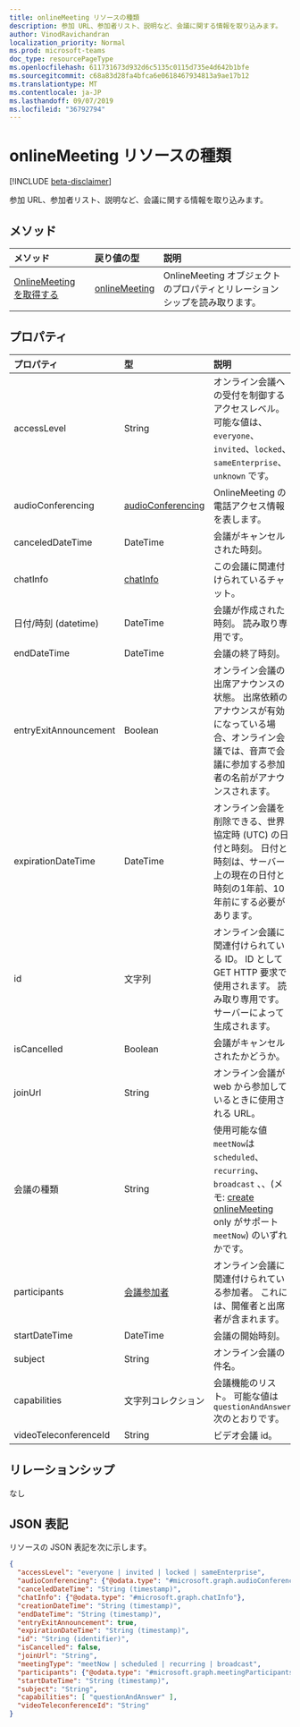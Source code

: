 ```yaml
---
title: onlineMeeting リソースの種類
description: 参加 URL、参加者リスト、説明など、会議に関する情報を取り込みます。
author: VinodRavichandran
localization_priority: Normal
ms.prod: microsoft-teams
doc_type: resourcePageType
ms.openlocfilehash: 611731673d932d6c5135c0115d735e4d642b1bfe
ms.sourcegitcommit: c68a83d28fa4bfca6e0618467934813a9ae17b12
ms.translationtype: MT
ms.contentlocale: ja-JP
ms.lasthandoff: 09/07/2019
ms.locfileid: "36792794"
---
```

# <a name="onlinemeeting-resource-type"></a>onlineMeeting リソースの種類

[!INCLUDE [beta-disclaimer](../../includes/beta-disclaimer.md)]

参加 URL、参加者リスト、説明など、会議に関する情報を取り込みます。

## <a name="methods"></a>メソッド

| メソッド         | 戻り値の型 | 説明 |
|:---------------|:--------|:----------|
| [OnlineMeeting を取得する](../api/onlinemeeting-get.md) | [onlineMeeting](onlinemeeting.md) | OnlineMeeting オブジェクトのプロパティとリレーションシップを読み取ります。 |

## <a name="properties"></a>プロパティ

| プロパティ                  | 型                                                   | 説明                                                                                                                |
| :------------------------ | :----------------------------------------------------- | :------------------------------------------------------------------------------------------------------------------------- |
| accessLevel               | String                                                 | オンライン会議への受付を制御するアクセスレベル。 可能な値は、`everyone`、`invited`、`locked`、`sameEnterprise`、`unknown` です。 |
| audioConferencing         | [audioConferencing](audioconferencing.md)              | OnlineMeeting の電話アクセス情報を表します。 |
| canceledDateTime          | DateTime                                               | 会議がキャンセルされた時刻。 |
| chatInfo                  | [chatInfo](chatinfo.md)                                | この会議に関連付けられているチャット。 |
| 日付/時刻 (datetime)          | DateTime                                               | 会議が作成された時刻。 読み取り専用です。
| endDateTime               | DateTime                                               | 会議の終了時刻。 |
| entryExitAnnouncement     | Boolean                                                | オンライン会議の出席アナウンスの状態。 出席依頼のアナウンスが有効になっている場合、オンライン会議では、音声で会議に参加する参加者の名前がアナウンスされます。 |
| expirationDateTime        | DateTime                                               | オンライン会議を削除できる、世界協定時 (UTC) の日付と時刻。 日付と時刻は、サーバー上の現在の日付と時刻の1年前、10年前にする必要があります。 |
| id                        | 文字列                                                 | オンライン会議に関連付けられている ID。 ID として GET HTTP 要求で使用されます。 読み取り専用です。 サーバーによって生成されます。 |
| isCancelled               | Boolean                                                | 会議がキャンセルされたかどうか。 |
| joinUrl                   | String                                                 | オンライン会議が web から参加しているときに使用される URL。 |
| 会議の種類               | String                                                 | 使用可能な値`meetNow`は`scheduled`、 `recurring`、 `broadcast` 、、(メモ: [create onlineMeeting](../api/application-post-onlinemeetings.md) only がサポート`meetNow`) のいずれかです。 |
| participants              | [会議参加者](meetingparticipants.md)          | オンライン会議に関連付けられている参加者。  これには、開催者と出席者が含まれます。 |
| startDateTime             | DateTime                                               | 会議の開始時刻。 |
| subject                   | String                                                 | オンライン会議の件名。 |
| capabilities              | 文字列コレクション                                      | 会議機能のリスト。 可能な値は`questionAndAnswer`次のとおりです。 |
| videoTeleconferenceId     | String                                                 | ビデオ会議 id。 |

## <a name="relationships"></a>リレーションシップ
なし

## <a name="json-representation"></a>JSON 表記

リソースの JSON 表記を次に示します。

<!-- {
  "blockType": "resource",
  "optionalProperties": [

  ],
  "@odata.type": "microsoft.graph.onlineMeeting"
}-->
```json
{
  "accessLevel": "everyone | invited | locked | sameEnterprise",
  "audioConferencing": {"@odata.type": "#microsoft.graph.audioConferencing"},
  "canceledDateTime": "String (timestamp)",
  "chatInfo": {"@odata.type": "#microsoft.graph.chatInfo"},
  "creationDateTime": "String (timestamp)",
  "endDateTime": "String (timestamp)",
  "entryExitAnnouncement": true,
  "expirationDateTime": "String (timestamp)",
  "id": "String (identifier)",
  "isCancelled": false,
  "joinUrl": "String",
  "meetingType": "meetNow | scheduled | recurring | broadcast",
  "participants": {"@odata.type": "#microsoft.graph.meetingParticipants"},
  "startDateTime": "String (timestamp)",
  "subject": "String",
  "capabilities": [ "questionAndAnswer" ],
  "videoTeleconferenceId": "String"
}
```